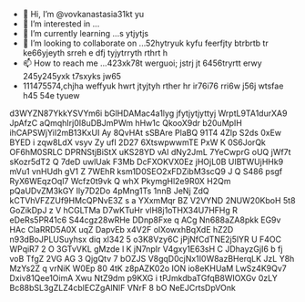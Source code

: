 - 👋 Hi, I’m @vovkanastasia31kt yu
- 👀 I’m interested in ...
- 🌱 I’m currently learning ...s ytjytjs
- 💞️ I’m looking to collaborate on ...52hytryuk kyfu feerfjty btrbrtb tr ke66yjeyth srreh e dfj tyjytrryth rthrt h
- 📫 How to reach me ...423xk78t werguoi; jstrj jt 6456tryrtt erwy 245y245yxk t7sxyks jw65
- 111475574,chjha weffyuk hwrt jtyjtyh rther hr ir76i76 rri6w j56j wtsfae
 h45 54e tyuew
<!---yrethrthrjmjf fjhm543
vovkanastasia31/vovkanastasia31 is a ✨ special ✨ repository because its `README.md` (this file) appears on your GitHub profile.
You can click the Preview link to take a look at your changes.f afe
--->
d3WYZN87YkkYSVYm6i
bGlHDAMac4a1lyg
 jfytjytjyttyj
WrptL9TA1durXA9
JpAfzC aQmqhIrj0I8uDBJmPWm hHw1c  QkooX9dr b20uMpIH  ihCAPSWjYiI2mB13KxUI Ay 8QvHAt sSBAre PlaBQ 91T4 4Zlp  S2ds 0xEw BYED i  zqw8LdX vsyv Zy ufI 2D27 6XtswpwwmTE PxW K 0S6JorQk OF6hM0SRLC DPRNStjBiStX uKS28YD vAI dNy2JmL 7YeCwprG oUQ jWf7t sKozr5dT2  Q 7deD uwlUak F3Mb DcFXOKVX0Ez jHOjL0B UIBTWUjHHk9  mVu1 vnHUdh gV1  Z 7WEhR ksm1D0SEO2xFDZibM3scQ9  J Q   S486  psgf RyX6WEqzOql7 Wcfz0t9vk Q whX PkymgHl2e9R0X H2Qm pQaUDvZM3kGY Ily7D2Do 4pMng1Ts 1nnB JeNj  ZdQ  kCTVhVFZZUf9HMcQPNvE3Z s a YXxmMqr BZ V2VYND 2NUW20KboH 5t8 GoZikDpJ   z V hCGLTMa D7wKTuHr vlH8j1oTHX34U7HFHg  R eDeRs5PR41c6 S44cgz28wRHe DDnp8Fxe q ACg Nn688aZA8pkk EG9v HAc ClaRRD5A0X uqZ DapvEb x4V2F olXowxhBqXdE hZ2D n93dBoJPLUSuyhsx  diq xl342 5  o3K8Vzy6C jPjNfCdTNE2j5lYR  U  F4OC  WPqiR7 2 O 3GTvVKL gMzde l  K jN7npIr V4gxy1E63sH C JDhayzGjI6 b fj voB TfgZ 2VG AG 3 QjgQtv  7 bOZJS V8gqD0cjNx1I0W8azBHerqLK  JzL Y8h MzYs2Z q vrNiK W0Ep 80 4tK  z8pAZK02o ION io8eKHUaM LwSz4K9Qv7 Dxiv81Qee1OimA Xwu   NtZ9dm p9KXG i tPJmkdbaTGfqB8WIOXGv 0zLY Bc88bSL3gZLZ4cblECZgAlNlF VNrF 8 bO  NeEJCrtsDpVOnk
